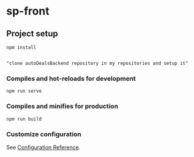 # sp-front

## Project setup
```
npm install


"clone autoDealsBackend repository in my repositories and setup it"
```

### Compiles and hot-reloads for development
```
npm run serve
```

### Compiles and minifies for production
```
npm run build
```

### Customize configuration
See [Configuration Reference](https://cli.vuejs.org/config/).
